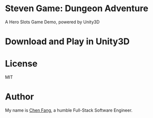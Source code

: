 # Steven Game: Dungeon Adventure
A Hero Slots Game Demo, powered by Unity3D

# Download and Play in Unity3D

# License
MIT

# Author
My name is [Chen Fang](https://chen-fang.com/), a humble Full-Stack Software Engineer.
